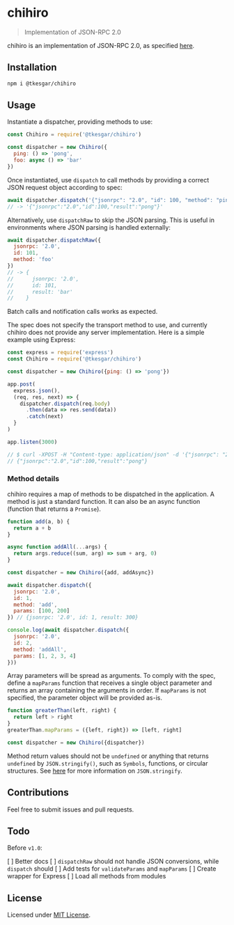 # chihiro

> Implementation of JSON-RPC 2.0

chihiro is an implementation of JSON-RPC 2.0, as specified [here][jsonrpc-spec].

## Installation

```sh
npm i @tkesgar/chihiro
```

## Usage

Instantiate a dispatcher, providing methods to use:

```js
const Chihiro = require('@tkesgar/chihiro')

const dispatcher = new Chihiro({
  ping: () => 'pong',
  foo: async () => 'bar'
})
```

Once instantiated, use `dispatch` to call methods by providing a correct
JSON request object according to spec:

```js
await dispatcher.dispatch('{"jsonrpc": "2.0", "id": 100, "method": "ping"}')
// -> '{"jsonrpc":"2.0","id":100,"result":"pong"}'
```

Alternatively, use `dispatchRaw` to skip the JSON parsing. This is useful in
environments where JSON parsing is handled externally:

```js
await dispatcher.dispatchRaw({
  jsonrpc: '2.0',
  id: 101,
  method: 'foo'
})
// -> {
//      jsonrpc: '2.0',
//      id: 101,
//      result: 'bar'
//    }
```

Batch calls and notification calls works as expected.

The spec does not specify the transport method to use, and currently chihiro
does not provide any server implementation. Here is a simple example using
Express:

```js
const express = require('express')
const Chihiro = require('@tkesgar/chihiro')

const dispatcher = new Chihiro({ping: () => 'pong'})

app.post(
  express.json(),
  (req, res, next) => {
    dispatcher.dispatch(req.body)
      .then(data => res.send(data))
      .catch(next)
  }
)

app.listen(3000)

// $ curl -XPOST -H "Content-type: application/json" -d '{"jsonrpc": "2.0", "id": 100, "method": "ping"}' 'http://localhost:3000'
// {"jsonrpc":"2.0","id":100,"result":"pong"}
```

### Method details

chihiro requires a map of methods to be dispatched in the application. A method
is just a standard function. It can also be an async function (function that
returns a `Promise`).

```js
function add(a, b) {
  return a + b
}

async function addAll(...args) {
  return args.reduce((sum, arg) => sum + arg, 0)
}

const dispatcher = new Chihiro({add, addAsync})

await dispatcher.dispatch({
  jsonrpc: '2.0',
  id: 1,
  method: 'add',
  params: [100, 200]
}) // {jsonrpc: '2.0', id: 1, result: 300}

console.log(await dispatcher.dispatch({
  jsonrpc: '2.0',
  id: 2,
  method: 'addAll',
  params: [1, 2, 3, 4]
}))
```

Array parameters will be spread as arguments. To comply with the spec, define
a `mapParams` function that receives a single object parameter and returns an
array containing the arguments in order. If `mapParams` is not specified, the
parameter object will be provided as-is.

```js
function greaterThan(left, right) {
  return left > right
}
greaterThan.mapParams = ({left, right}) => [left, right]

const dispatcher = new Chihiro({dispatcher})
```

Method return values should not be `undefined` or anything that returns
`undefined` by `JSON.stringify()`, such as `Symbols`, functions, or circular
structures. See [here][stringify] for more information on `JSON.stringify`.

## Contributions

Feel free to submit issues and pull requests.

## Todo

Before `v1.0`:

[ ] Better docs
[ ] `dispatchRaw` should not handle JSON conversions, while `dispatch` should
[ ] Add tests for `validateParams` and `mapParams`
[ ] Create wrapper for Express
[ ] Load all methods from modules

## License

Licensed under [MIT License][license].

[jsonrpc-spec]: https://www.jsonrpc.org/specification#extensions
[license]: https://github.com/tkesgar/chihiro/blob/master/LICENSE
[stringify]: https://developer.mozilla.org/en-US/docs/Web/JavaScript/Reference/Global_Objects/JSON/stringify
